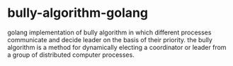 # bully-algorithm-golang
 golang implementation of bully algorithm in which different processes communicate and decide leader on the basis of their priority. the bully algorithm is a method for dynamically electing a coordinator or leader from a group of distributed computer processes.
